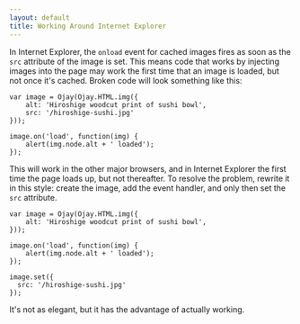 ```yaml
---
layout: default
title: Working Around Internet Explorer
---
```


In Internet Explorer, the `onload` event for cached images fires as soon as the
`src` attribute of the image is set. This means code that works by injecting
images into the page may work the first time that an image is loaded, but not
once it's cached. Broken code will look something like this:

    var image = Ojay(Ojay.HTML.img({
        alt: 'Hiroshige woodcut print of sushi bowl',
        src: '/hiroshige-sushi.jpg'
    }));
    
    image.on('load', function(img) {
        alert(img.node.alt + ' loaded');
    });

This will work in the other major browsers, and in Internet Explorer the first
time the page loads up, but not thereafter. To resolve the problem, rewrite it
in this style: create the image, add the event handler, and only then set the
`src` attribute.

    var image = Ojay(Ojay.HTML.img({
        alt: 'Hiroshige woodcut print of sushi bowl',
    }));
    
    image.on('load', function(img) {
        alert(img.node.alt + ' loaded');
    });
    
    image.set({
      src: '/hiroshige-sushi.jpg'
    });

It's not as elegant, but it has the advantage of actually working.
